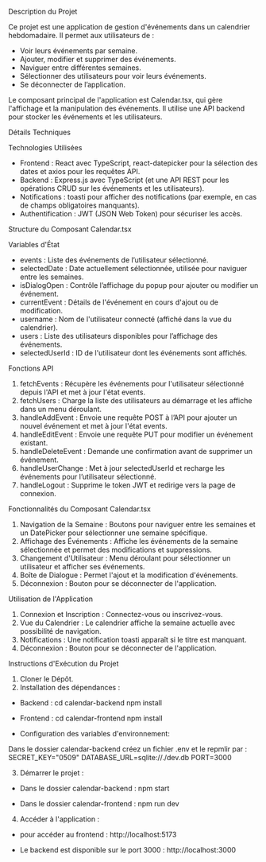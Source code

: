 Description du Projet

Ce projet est une application de gestion d'événements dans un calendrier hebdomadaire. Il permet aux utilisateurs de :
- Voir leurs événements par semaine.
- Ajouter, modifier et supprimer des événements.
- Naviguer entre différentes semaines.
- Sélectionner des utilisateurs pour voir leurs événements.
- Se déconnecter de l’application.

Le composant principal de l'application est Calendar.tsx, qui gère l'affichage et la manipulation des événements. Il utilise une API backend pour stocker les événements et les utilisateurs.

Détails Techniques

Technologies Utilisées
- Frontend : React avec TypeScript, react-datepicker pour la sélection des dates et axios pour les requêtes API.
- Backend : Express.js avec TypeScript (et une API REST pour les opérations CRUD sur les événements et les utilisateurs).
- Notifications : toasti pour afficher des notifications (par exemple, en cas de champs obligatoires manquants).
- Authentification : JWT (JSON Web Token) pour sécuriser les accès.

Structure du Composant Calendar.tsx

Variables d'État
- events : Liste des événements de l’utilisateur sélectionné.
- selectedDate : Date actuellement sélectionnée, utilisée pour naviguer entre les semaines.
- isDialogOpen : Contrôle l’affichage du popup pour ajouter ou modifier un événement.
- currentEvent : Détails de l'événement en cours d'ajout ou de modification.
- username : Nom de l'utilisateur connecté (affiché dans la vue du calendrier).
- users : Liste des utilisateurs disponibles pour l’affichage des événements.
- selectedUserId : ID de l'utilisateur dont les événements sont affichés.


Fonctions API

1. fetchEvents : Récupère les événements pour l'utilisateur sélectionné depuis l'API et met à jour l'état events.
2. fetchUsers : Charge la liste des utilisateurs au démarrage et les affiche dans un menu déroulant.
3. handleAddEvent : Envoie une requête POST à l’API pour ajouter un nouvel événement et met à jour l'état events.
4. handleEditEvent : Envoie une requête PUT pour modifier un événement existant.
5. handleDeleteEvent : Demande une confirmation avant de supprimer un événement.
6. handleUserChange : Met à jour selectedUserId et recharge les événements pour l’utilisateur sélectionné.
7. handleLogout : Supprime le token JWT et redirige vers la page de connexion.


Fonctionnalités du Composant Calendar.tsx

1. Navigation de la Semaine : Boutons pour naviguer entre les semaines et un DatePicker pour sélectionner une semaine spécifique.
2. Affichage des Événements : Affiche les événements de la semaine sélectionnée et permet des modifications et suppressions.
3. Changement d'Utilisateur : Menu déroulant pour sélectionner un utilisateur et afficher ses événements.
4. Boîte de Dialogue : Permet l'ajout et la modification d'événements.
5. Déconnexion : Bouton pour se déconnecter de l'application.


Utilisation de l'Application

1. Connexion et Inscription : Connectez-vous ou inscrivez-vous.
2. Vue du Calendrier : Le calendrier affiche la semaine actuelle avec possibilité de navigation.
3. Notifications : Une notification toasti apparaît si le titre est manquant.
4. Déconnexion : Bouton pour se déconnecter de l'application.

Instructions d'Exécution du Projet

1. Cloner le Dépôt.
2. Installation des dépendances :
- Backend : cd calendar-backend
            npm install

- Frontend :  cd calendar-frontend
              npm install

- Configuration des variables d'environnement:

Dans le dossier calendar-backend créez un fichier .env et le repmlir par :   SECRET_KEY="0509"
                                                                             DATABASE_URL=sqlite://./dev.db
                                                                             PORT=3000


3. Démarrer le projet :  
- Dans le dossier calendar-backend : npm start

- Dans le dossier calendar-frontend : npm run dev

4. Accéder à l'application :
- pour accéder au frontend : http://localhost:5173

- Le backend est disponible sur le port 3000 : http://localhost:3000